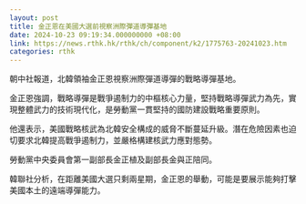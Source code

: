 ```yaml
---
layout: post
title: 金正恩在美國大選前視察洲際彈道導彈基地
date: 2024-10-23 09:19:34.000000000 +08:00
link: https://news.rthk.hk/rthk/ch/component/k2/1775763-20241023.htm
categories: rthk
---
```


朝中社報道，北韓領袖金正恩視察洲際彈道導彈的戰略導彈基地。

金正恩強調，戰略導彈是戰爭遏制力的中樞核心力量，堅持戰略導彈武力為先，實現整體武力的技術現代化，是勞動黨一貫堅持的國防建設戰略重要原則。

他還表示，美國戰略核武為北韓安全構成的威脅不斷蔓延升級。潛在危險因素也迫切要求北韓提高戰爭遏制力，並嚴格構建核武力應對態勢。

勞動黨中央委員會第一副部長金正植及副部長金與正陪同。

韓聯社分析，在距離美國大選只剩兩星期，金正恩的舉動，可能是要展示能夠打擊美國本土的遠端導彈能力。
